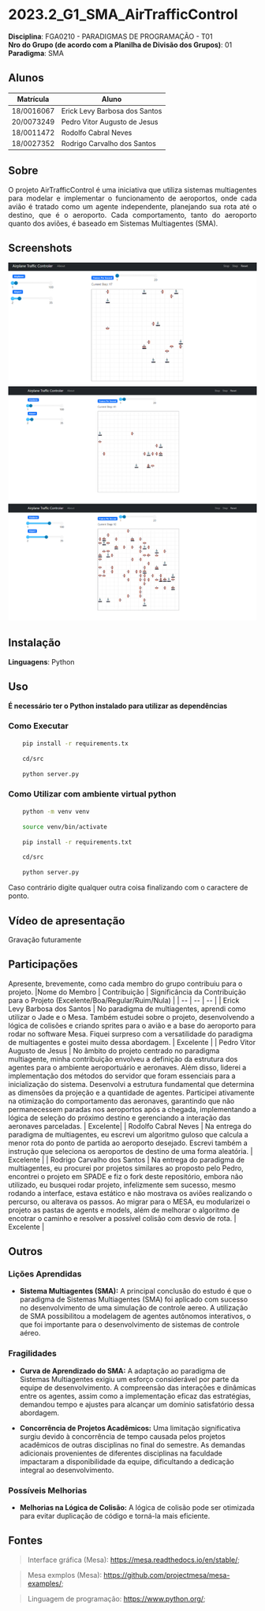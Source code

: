 # 2023.2_G1_SMA_AirTrafficControl


**Disciplina**: FGA0210 - PARADIGMAS DE PROGRAMAÇÃO - T01 <br>
**Nro do Grupo (de acordo com a Planilha de Divisão dos Grupos)**: 01<br>
**Paradigma**:  SMA<br>

## Alunos
|Matrícula | Aluno |
| -- | -- |
| 18/0016067  |  Erick Levy Barbosa dos Santos |
| 20/0073249  |  Pedro Vitor Augusto de Jesus |
| 18/0011472  |  Rodolfo Cabral Neves |
| 18/0027352  |  Rodrigo Carvalho dos Santos |


## Sobre 
<p align='justify'>
O projeto AirTrafficControl é uma iniciativa que utiliza sistemas multiagentes para modelar e implementar o funcionamento de aeroportos, onde cada avião é tratado como um agente independente, planejando sua rota até o destino, que é o aeroporto. Cada comportamento, tanto do aeroporto quanto dos aviões, é baseado em Sistemas Multiagentes (SMA).</p> 


## Screenshots

![Poucos agentes](./src/assets/screen1.PNG)
![Medios agentes](./src/assets/screen2.PNG)
![Muitos agentes](./src/assets/screen3.PNG)

## Instalação 

**Linguagens**: Python<br>

## Uso 

**É necessário ter o Python instalado para utilizar as dependências**

### Como Executar
```bash
    pip install -r requirements.tx
```
```bash
    cd/src
```
```bash
    python server.py
```

### Como Utilizar com ambiente virtual python
```bash
    python -m venv venv
```
```bash
    source venv/bin/activate
```
```bash
    pip install -r requirements.txt
```
```bash
    cd/src
```
```bash
    python server.py
```

Caso contrário digite qualquer outra coisa finalizando com o caractere de ponto.

## Vídeo de apresentação

Gravação futuramente

## Participações
Apresente, brevemente, como cada membro do grupo contribuiu para o projeto.
|Nome do Membro | Contribuição | Significância da Contribuição para o Projeto (Excelente/Boa/Regular/Ruim/Nula) |
| -- | -- | -- |
| Erick Levy Barbosa dos Santos     | No paradigma de multiagentes, aprendi como utilizar o Jade e o Mesa. Também estudei sobre o projeto, desenvolvendo a lógica de colisões e criando sprites para o avião e a base do aeroporto para rodar no software Mesa. Fiquei surpreso com a versatilidade do paradigma de multiagentes e gostei muito dessa abordagem. | Excelente |
| Pedro Vitor Augusto de Jesus      | No âmbito do projeto centrado no paradigma multiagente, minha contribuição envolveu a definição da estrutura dos agentes para o ambiente aeroportuário e aeronaves. Além disso, liderei a implementação dos métodos do servidor que foram essenciais para a inicialização do sistema. Desenvolvi a estrutura fundamental que determina as dimensões da projeção e a quantidade de agentes. Participei ativamente na otimização do comportamento das aeronaves, garantindo que não permanecessem paradas nos aeroportos após a chegada, implementando a lógica de seleção do próximo destino e gerenciando a interação das aeronaves parceladas. | Excelente|
| Rodolfo Cabral Neves              | Na entrega do paradigma de multiagentes, eu  escrevi um algoritmo guloso que calcula a menor rota do ponto de partida ao aeroporto desejado. Escrevi também a instrução que seleciona os aeroportos de destino de uma forma aleatória. | Excelente |
| Rodrigo Carvalho dos Santos       | Na entrega do paradigma de multiagentes, eu procurei por projetos similares ao proposto pelo Pedro, encontrei o projeto em SPADE e fiz o fork deste repositório, embora não utilizado, eu busquei rodar projeto, infelizmente sem sucesso, mesmo rodando a interface, estava estático e não mostrava os aviões realizando o percurso, ou alterava os passos. Ao migrar para o MESA, eu modularizei o projeto as pastas de agents e models, além de melhorar o algoritmo de encotrar o caminho e resolver a possível colisão com desvio de rota. | Excelente |

## Outros

### Lições Aprendidas

- **Sistema Multiagentes (SMA):** A principal conclusão do estudo é que o paradigma de Sistemas Multiagentes (SMA) foi aplicado com sucesso no desenvolvimento de uma simulação de controle aereo. A utilização de SMA possibilitou a modelagem de agentes autônomos interativos, o que foi importante para o desenvolvimento de sistemas de controle aéreo.


### Fragilidades

- **Curva de Aprendizado do SMA:** A adaptação ao paradigma de Sistemas Multiagentes exigiu um esforço considerável por parte da equipe de desenvolvimento. A compreensão das interações e dinâmicas entre os agentes, assim como a implementação eficaz das estratégias, demandou tempo e ajustes para alcançar um domínio satisfatório dessa abordagem.

- **Concorrência de Projetos Acadêmicos:** Uma limitação significativa surgiu devido à concorrência de tempo causada pelos projetos acadêmicos de outras disciplinas no final do semestre. As demandas adicionais provenientes de diferentes disciplinas na faculdade impactaram a disponibilidade da equipe, dificultando a dedicação integral ao desenvolvimento.



### Possíveis Melhorias

- **Melhorias na Lógica de Colisão:** A lógica de colisão pode ser otimizada para evitar duplicação de código e torná-la mais eficiente.


## Fontes


> Interface gráfica (Mesa): https://mesa.readthedocs.io/en/stable/;

> Mesa exmplos (Mesa): https://github.com/projectmesa/mesa-examples/;

> Linguagem de programação: https://www.python.org/;


